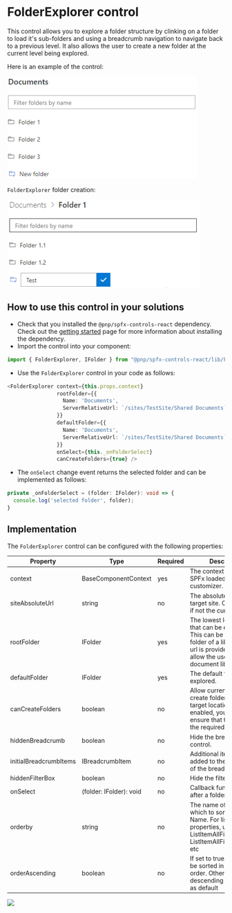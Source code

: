 # FolderExplorer control

This control allows you to explore a folder structure by clinking on a folder to load it's sub-folders and using a breadcrumb navigation to navigate back to a previous level.
It also allows the user to create a new folder at the current level being explored.

Here is an example of the control:

![FolderExplorer](../assets/FolderExplorer.png)

`FolderExplorer` folder creation:

![FolderExplorer add folder](../assets/FolderExplorer-new.png)

## How to use this control in your solutions

- Check that you installed the `@pnp/spfx-controls-react` dependency. Check out the [getting started](../../#getting-started) page for more information about installing the dependency.
- Import the control into your component:

```TypeScript
import { FolderExplorer, IFolder } from "@pnp/spfx-controls-react/lib/FolderExplorer";
```

- Use the `FolderExplorer` control in your code as follows:

```TypeScript
<FolderExplorer context={this.props.context}
                rootFolder={{
                  Name: 'Documents',
                  ServerRelativeUrl: `/sites/TestSite/Shared Documents`
                }}
                defaultFolder={{
                  Name: 'Documents',
                  ServerRelativeUrl: `/sites/TestSite/Shared Documents`
                }}
                onSelect={this._onFolderSelect}
                canCreateFolders={true} />
```

- The `onSelect` change event returns the selected folder and can be implemented as follows:

```TypeScript
private _onFolderSelect = (folder: IFolder): void => {
  console.log('selected folder', folder);
}
```

## Implementation

The `FolderExplorer` control can be configured with the following properties:

| Property | Type | Required | Description |
| ---- | ---- | ---- | ---- |
| context | BaseComponentContext | yes | The context object of the SPFx loaded webpart or customizer. |
| siteAbsoluteUrl | string | no | The absolute url of the target site. Only required if not the current site. |
| rootFolder | IFolder | yes | The lowest level folder that can be explored. This can be the root folder of a library. If site url is provided, it will allow the user to select a document library |
| defaultFolder | IFolder | yes | The default folder to be explored. |
| canCreateFolders | boolean | no | Allow current user to create folders on the target location. If enabled, you need to ensure that the user has the required permissions. |
| hiddenBreadcrumb | boolean | no | Hide the breadcrumb control. |
| initialBreadcrumbItems | IBreadcrumbItem | no | Additional items to be added to the beginning of the breadcrumb. |
| hiddenFilterBox | boolean | no | Hide the filter box |
| onSelect | (folder: IFolder): void | no | Callback function called after a folder is selected. |
| orderby | string | no | The name of the field on which to sort. Default: Name. For list item properties, use ListItemAllFields/Title, ListItemAllFields/Created, etc |
| orderAscending | boolean | no | If set to true, results will be sorted in ascending order. Otherwise, descending will be used as default |

![](https://telemetry.sharepointpnp.com/sp-dev-fx-controls-react/wiki/controls/FolderExplorer)
